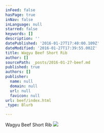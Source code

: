 ```yaml
---
inFeed: false
hasPage: true
inNav: false
inLanguage: null
starred: false
keywords: []
description: ''
datePublished: '2016-01-27T17:40:00.109Z'
dateModified: '2016-01-27T17:39:55.002Z'
title: Wagyu Beef Short Rib
author: []
sourcePath: _posts/2016-01-27-beef.md
published: true
authors: []
publisher:
  name: null
  domain: null
  url: null
  favicon: null
url: beef/index.html
_type: Blurb

---
```

Wagyu Beef Short Rib
![](https://the-grid-user-content.s3-us-west-2.amazonaws.com/87a850ea-a70d-4243-92cd-a8fefe983e4c.JPG)